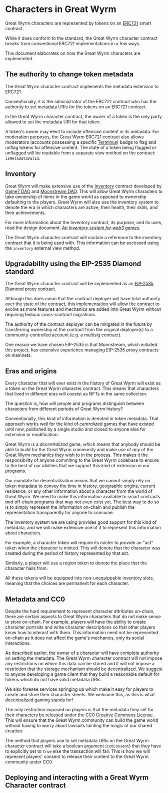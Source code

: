 # Characters in Great Wyrm

Great Wyrm characters are represented by tokens on an [ERC721](https://eips.ethereum.org/EIPS/eip-721)
smart contract.

While it does conform to the standard, the Great Wyrm character contract breaks from conventional ERC721
implementations in a few ways.

This document elaborates on how the Great Wyrm characters are implemented.

## The authority to change token metadata

The Great Wyrm character contract implements the metadata extension to ERC721.

Conventionally, it is the administrator of the ERC721 contract who has the authority to set metadata
URIs for the tokens on an ERC721 contract.

In the Great Wyrm character contract, the owner of a token is the only party allowed to set the metadata
URI for that token.

A token's owner may elect to include offensive content in its metadata. For moderation purposes, the
Great Wyrm ERC721 contract also allows moderators (accounts possessing a specific [Terminus](https://docs.moonstream.to/terminus/))
badge to flag and unflag tokens for offensive content. The state of a token being flagged or unflagged
will be readable from a separate view method on the contract: `isMetadataValid`.

## Inventory

Great Wyrm will make extensive use of the [Inventory](https://github.com/G7DAO/contracts/blob/a74ba464c81125956c4014eb0cd4051980988b9b/contracts/inventory/Inventory.sol)
contract developed by [Game7 DAO](https://game7.io) and [Moonstream DAO](https://moonstream.to). This
will allow Great Wyrm characters to take ownership of items in the game world as opposed to ownership
defaulting to the players. Great Wyrm will also use the inventory system to denote the era in which
characters are active, their health, their skills, and their achievements.

For more information about the Inventory contract, its purpose, and its uses, read the design document:
[*An Inventory system for web3 games*](https://docs.google.com/document/d/1Oa9I9b7t46_ngYp-Pady5XKEDW8M2NE9rI0GBRACZBI/edit?usp=sharing).

The Great Wyrm character contract will contain a reference to the inventory contract that it is being
used with. This information can be accessed using the `inventory` external view method.

## Upgradability using the EIP-2535 Diamond standard

The Great Wyrm character contract will be implemented as an [EIP-2535 Diamond proxy contract](https://eips.ethereum.org/EIPS/eip-2535).

Although this does mean that the contract deployer will have total authority over the state of the contract,
this implementation will allow the contract to evolve as more features and mechanics are added into Great
Wyrm without requiring tedious cross-contract migrations.

The authority of the contract deployer can be mitigated in the future by transferring ownership of
the contract from the original deployer(s) to a community-controlled account (e.g. a multisig contract).

One reason we have chosen EIP-2535 is that Moonstream, which initiated this project, has extensive
experience managing EIP-2535 proxy contracts on mainnets.

## Eras and origins

Every character that will ever exist in the history of Great Wyrm will exist as a token on the Great Wyrm
character contract. This means that characters that lived in different eras will coexist as NFTs in the
same collection.

The question is, how will people and programs distinguish between characters from different periods of
Great Wyrm history?

Conventionally, this kind of information is denoted in token metadata. That approach works well for
the kind of *centralized* games that have existed until now, published by a single studio and closed
to anyone else for extension or modification.

Great Wyrm is a *decentralized* game, which means that anybody should be able to build for the Great
Wyrm community and make use of *any* of the Great Wyrm mechanics they wish to in the process. This makes
it the responsibility of anyone commiting to the Great Wyrm codebase to ensure to the best of our abilities
that we support this kind of extension in our programs.

Our mandate for decentralization means that we cannot simply rely on token metadata to convey the time
in history, geographic origins, current residence, or any other information about a character from the
world of Great Wyrm. We need to make this information available to smart contracts *and* off-chain programs
that may not even exist yet. The best way to do so is to simply represent the information on-chain and
publish the representation transparently for anyone to consume.

The inventory system we are using provides good support for this kind of metadata, and we will make
extensive use of it to represent this information about characters.

For example, a character token will require its minter to provide an "act" token when the character
is minted. This will denote that the character was created during the period of history represented
by that act.

Similarly, a player will use a region token to denote the place that the character hails from.

All these tokens will be equipped into non-unequippable inventory slots, meaning that the choices
are permanent for each character.

## Metadata and CC0

Despite the hard requirement to represent character attributes on-chain, there are certain aspects to
Great Wyrm characters that do not make sense to store on-chain. For example, players will have the ability
to create character portraits and write character descriptions so that other players know how to interact
with them. This information need not be represented on-chain as it does not affect the game's mechanics,
only its social interactions.

As described earlier, the owner of a character will have complete authority on setting the metadata.
The Great Wyrm character contract will not impose any restrictions on *where* this data can be stored
and it will not impose a restriction that the storage mechanism should be decentralized. We suggest to
anyone developing a game client that they build a reasonable default for tokens which do not have valid
metadata URIs.

We also foresee services springing up which make it easy for players to create and store their character
sheets. We welcome this, as this is what decentralized gaming stands for!

The only restriction imposed on players is that the metadata they set for their characters be released
under the [CC0 Creative Commons License](https://creativecommons.org/share-your-work/public-domain/cc0/).
This will ensure that the Great Wyrm community can build the game world without having to worry about
lawsuits tainting the magic of our shared creation.

The method that players use to set metadata URIs on the Great Wyrm character contract will take a boolean
argument (`cc0Consent`) that they have to explicitly set to `true` else the transaction will fail. This
is how we will represent players' consent to release their content to the Great Wyrm community under
CC0.

## Deploying and interacting with a Great Wyrm Character contract
